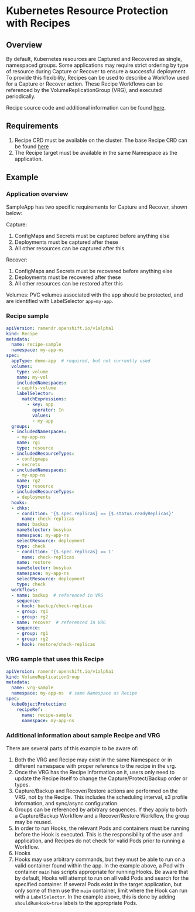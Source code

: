<!--
SPDX-FileCopyrightText: The RamenDR authors
SPDX-License-Identifier: Apache-2.0
-->

# Kubernetes Resource Protection with Recipes

## Overview

By default, Kubernetes resources are Captured and Recovered as single, namespaced
groups. Some applications may require strict ordering by type of resource during
Capture or Recover to ensure a successful deployment. To provide this flexibility,
Recipes can be used to describe a Workflow used for a Capture or Recover action.
These Recipe Workflows can be referenced by the VolumeReplicationGroup (VRG), and
executed periodically.

Recipe source code and additional information can be found [here](https://github.com/RamenDR/recipe).

## Requirements

1. Recipe CRD must be available on the cluster. The base Recipe CRD can be found
  [here](https://github.com/RamenDR/recipe/blob/main/config/crd/bases/ramendr.openshift.io_recipes.yaml)
1. The Recipe target must be available in the same Namespace as the application.

## Example

### Application overview

SampleApp has two specific requirements for Capture and Recover, shown below:

Capture:

1. ConfigMaps and Secrets must be captured before anything else
1. Deployments must be captured after these
1. All other resources can be captured after this

Recover:

1. ConfigMaps and Secrets must be recovered before anything else
1. Deployments must be recovered after these
1. All other resources can be restored after this

Volumes:
PVC volumes associated with the app should be protected, and are identified with
LabelSelector `app=my-app`.

### Recipe sample

```yaml
apiVersion: ramendr.openshift.io/v1alpha1
kind: Recipe
metadata:
  name: recipe-sample
  namespace: my-app-ns
spec:
  appType: demo-app  # required, but not currently used
  volumes:
    type: volume
    name: my-vol
    includedNamespaces: 
    - cephfs-volume
    labelSelector:
      matchExpressions:
        - key: app
          operator: In
          values:
          - my-app
  groups:
  - includedNamespaces:
    - my-app-ns
    name: rg1
    type: resource
  - includedResourceTypes:
    - configmaps
    - secrets
  - includedNamespaces:
    - my-app-ns
    name: rg2
    type: resource
  - includedResourceTypes:
    - deployments
  hooks:
  - chks:
    - condition: '{$.spec.replicas} == {$.status.readyReplicas}'
      name: check-replicas
    name: backup
    nameSelector: busybox
    namespace: my-app-ns
    selectResource: deployment
    type: check
    - condition: '{$.spec.replicas} == 1'
      name: check-replicas
    name: restore
    nameSelector: busybox
    namespace: my-app-ns
    selectResource: deployment
    type: check
  workflows:
  - name: backup  # referenced in VRG
    sequence:
    - hook: backup/check-replicas
    - group: rg1
    - group: rg2
  - name: recover  # referenced in VRG
    sequence:
    - group: rg1
    - group: rg2
    - hook: restore/check-replicas
```

### VRG sample that uses this Recipe

```yaml
apiVersion: ramendr.openshift.io/v1alpha1
kind: VolumeReplicationGroup
metadata:
  name: vrg-sample
  namespace: my-app-ns  # same Namespace as Recipe
spec:
  kubeObjectProtection:
    recipeRef:
      name: recipe-sample
      namespace: my-app-ns
```

### Additional information about sample Recipe and VRG

There are several parts of this example to be aware of:

1. Both the VRG and Recipe may exist in the same Namespace or in different namespace with
   proper reference to the recipe in the vrg.
2. Once the VRG has the Recipe information on it, users only need to update the
   Recipe itself to change the Capture/Protect/Backup order or types.
3. Capture/Backup and Recover/Restore actions are performed on the VRG, not by the Recipe. This
   includes the scheduling interval, s3 profile information, and sync/async configuration.
4. Groups can be referenced by arbitrary sequences. If they apply to both a Capture/Backup
  Workflow and a Recover/Restore Workflow, the group may be reused.
5. In order to run Hooks, the relevant Pods and containers must be running before
   the Hook is executed. This is the responsibility of the user and application,
   and Recipes do not check for valid Pods prior to running a Workflow.
6. Hooks 
7. Hooks may use arbitrary commands, but they must be able to run on a valid container
   found within the app. In the example above, a Pod with container `main` has
   scripts appropriate for running Hooks. Be aware that by default, Hooks will
   attempt to run on all valid Pods and search for the specified container. If
   several Pods exist in the target application, but only some of them use the
   `main` container, limit where the Hook can run with a `LabelSelector`. In the
   example above, this is done by adding `shouldRunHook=true` labels to the appropriate
   Pods.
